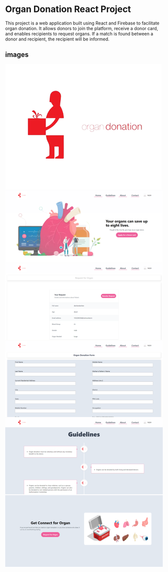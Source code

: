 # Organ Donation React Project

This project is a web application built using React and Firebase to facilitate organ donation. It allows donors to join the platform, receive a donor card, and enables recipients to request organs. If a match is found between a donor and recipient, the recipient will be informed.

## images

![Alt text](logo1.png) ![Alt text](homepage.png) ![Alt text](requestpage.png) ![Alt text](donationform.png) ![Alt text](guidelinespage.png) ![Alt text](heropage.png)

